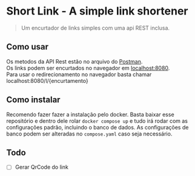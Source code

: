 # Short Link - A simple link shortener
> Um encurtador de links simples com uma api REST inclusa.

## Como usar
Os metodos da API Rest estão no arquivo do [Postman](./Short%20URL-Collection.json).\
Os links podem ser encurtados no navegador em [localhost:8080](localhost:8080).\
Para usar o redirecionamento no navegador basta chamar localhost:8080/l/{encurtamento} 

## Como instalar
Recomendo fazer fazer a instalação pelo docker. Basta baixar esse repositório e dentro dele rolar `docker compose up` e tudo irá rodar com as configurações padrão, incluindo o banco de dados. As configurações de banco podem ser alteradas no `compose.yaml` caso seja necessário.


## Todo
- [ ] Gerar QrCode do link
